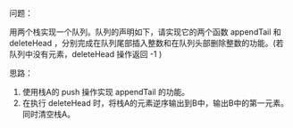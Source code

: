 问题：

用两个栈实现一个队列。队列的声明如下，请实现它的两个函数 appendTail 和 deleteHead ，分别完成在队列尾部插入整数和在队列头部删除整数的功能。(若队列中没有元素，deleteHead 操作返回 -1 )

思路：

1. 使用栈A的 push 操作实现 appendTail 的功能。
2. 在执行 deleteHead 时，将栈A的元素逆序输出到B中，输出B中的第一元素。同时清空栈A。